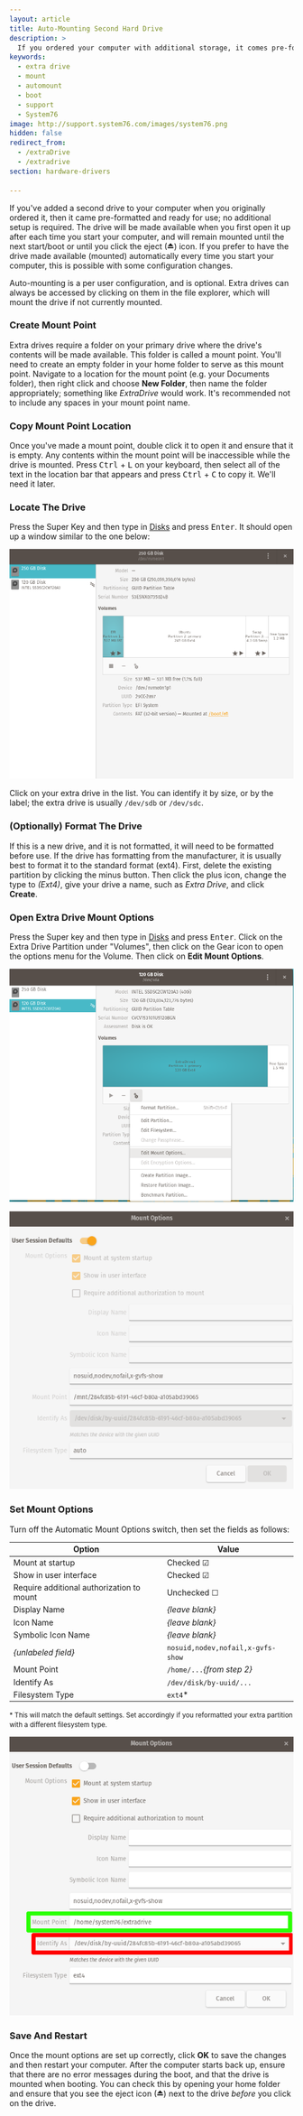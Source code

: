 ```yaml
---
layout: article
title: Auto-Mounting Second Hard Drive
description: >
  If you ordered your computer with additional storage, it comes pre-formatted and ready for use. For instructions on automatically mounting an additional hard drive, check out this extra drive documentation.
keywords:
  - extra drive
  - mount
  - automount
  - boot
  - support
  - System76
image: http://support.system76.com/images/system76.png
hidden: false
redirect_from:
  - /extraDrive
  - /extradrive
section: hardware-drivers

---
```


If you've added a second drive to your computer when you originally ordered it, then it came pre-formatted and ready for use; no additional setup is required. The drive will be made available when you first open it up after each time you start your computer, and will remain mounted until the next start/boot or until you click the eject (⏏) icon. If you prefer to have the drive made available (mounted) automatically every time you start your computer, this is possible with some configuration changes.  

Auto-mounting is a per user configuration, and is optional.  Extra drives can always be accessed by clicking on them in the file explorer, which will mount the drive if not currently mounted.  

### Create Mount Point

Extra drives require a folder on your primary drive where the drive's contents will be made available. This folder is called a mount point. You'll need to create an empty folder in your home folder to serve as this mount point. Navigate to a location for the mount point (e.g. your Documents folder), then right click and choose **New Folder**, then name the folder appropriately; something like *ExtraDrive* would work. It's recommended not to include any spaces in your mount point name.

### Copy Mount Point Location

Once you've made a mount point, double click it to open it and ensure that it is empty. Any contents within the mount point will be inaccessible while the drive is mounted. Press <kbd>Ctrl</kbd> + <kbd>L</kbd> on your keyboard, then select all of the text in the location bar that appears and press <kbd>Ctrl</kbd> + <kbd>C</kbd> to copy it. We'll need it later.

### Locate The Drive

Press the Super Key <kbd><span class="fl-ubuntu"></span></kbd> and then type in <u>Disks</u> and press <kbd>Enter</kbd>. It should open up a window similar to the one below:

![Disks Application](/images/extra-drive/Step1.png)

Click on your extra drive in the list. You can identify it by size, or by the label; the extra drive is usually `/dev/sdb` or `/dev/sdc`.

### (Optionally) Format The Drive

If this is a new drive, and it is not formatted, it will need to be formatted before use. If the drive has formatting from the manufacturer, it is usually best to format it to the standard format (ext4). First, delete the existing partition by clicking the minus button. Then click the plus icon, change the type to *(Ext4)*, give your drive a name, such as *Extra Drive*, and click **Create**.

### Open Extra Drive Mount Options

Press the Super key <kbd><span class="fl-ubuntu"></span></kbd> and then type in <u>Disks</u> and press <kbd>Enter</kbd>. Click on the Extra Drive Partition under "Volumes", then click on the Gear icon <i class="fa fa-cog"></i> to open the options menu for the Volume. Then click on **Edit Mount Options**.

![Volume Options Menu](/images/extra-drive/Step2.png)

![Mount Options Dialog](/images/extra-drive/Step3.png)

### Set Mount Options

Turn off the Automatic Mount Options switch, then set the fields as follows:

Option                                     | Value
-------------------------------------------|------------------------------------------
Mount at startup                           | Checked ☑
Show in user interface                     | Checked ☑
Require additional authorization to mount  | Unchecked ☐
Display Name                               | *{leave blank}*
Icon Name                                  | *{leave blank}*
Symbolic Icon Name                         | *{leave blank}*
*{unlabeled field}*                        | `nosuid,nodev,nofail,x-gvfs-show`
Mount Point                                | `/home/...`*{from step 2}*
Identify As                                | `/dev/disk/by-uuid/...`
Filesystem Type                            | `ext4`*

<small>* This will match the default settings. Set accordingly if you reformatted your extra partition with a different filesystem type.</small>

![Mount Options Set Correctly](/images/extra-drive/Step4-updated.png)

### Save And Restart

Once the mount options are set up correctly, click **OK** to save the changes and then restart your computer. After the computer starts back up, ensure that there are no error messages during the boot, and that the drive is mounted when booting. You can check this by opening your home folder and ensure that you see the eject icon (⏏) next to the drive *before* you click on the drive.
